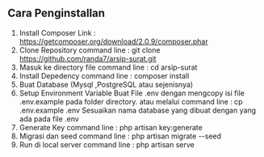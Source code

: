 ## Cara Penginstallan
1. Install Composer
 Link : https://getcomposer.org/download/2.0.9/composer.phar
2. Clone Repository
 command line : git clone https://github.com/randa7/arsip-surat.git
3. Masuk ke directory file
 command line : cd arsip-surat
4. Install Depedency
 command line : composer install
5. Buat Database (Mysql ,PostgreSQL atau sejenisnya)
6. Setup Environment Variable
   Buat File .env dengan mengcopy isi file .env.example pada folder directory.
   atau melalui command line : cp .env.example .env
   Sesuaikan nama database yang dibuat dengan yang ada pada file .env
7. Generate Key
   command line : php artisan key:generate
8. Migrasi dan seed 
   command line : php artisan migrate --seed
9. Run di local server
   command line : php artisan serve






